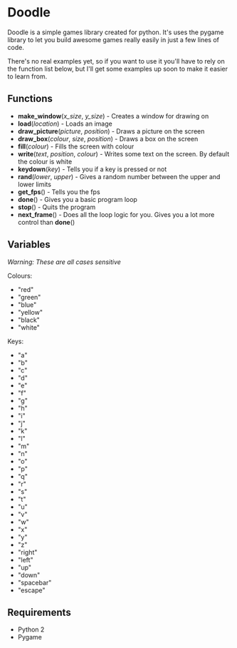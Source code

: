 # Doodle

Doodle is a simple games library created for python. It's uses the pygame library to let you build awesome games really easily in just a few lines of code.

There's no real examples yet, so if you want to use it you'll have to rely on the function list below, but I'll get some examples up soon to make it easier to learn from.

## Functions

* **make_window**(*x_size*, *y_size*) - Creates a window for drawing on
* **load**(*location*) - Loads an image
* **draw_picture**(*picture*, *position*) - Draws a picture on the screen
* **draw_box**(*colour*, *size*, *position*) - Draws a box on the screen
* **fill**(*colour*) - Fills the screen with colour
* **write**(*text*, *position*, *colour*) - Writes some text on the screen. By default the colour is white
* **keydown**(*key*) - Tells you if a key is pressed or not
* **rand**(*lower*, *upper*) - Gives a random number between the upper and lower limits
* **get_fps**() - Tells you the fps
* **done**() - Gives you a basic program loop
* **stop**() - Quits the program
* **next_frame**() - Does all the loop logic for you. Gives you a lot more control than **done**()

## Variables

*Warning: These are all cases sensitive*

Colours:

* "red"
* "green"
* "blue"
* "yellow"
* "black"
* "white"

Keys:

* "a"
* "b"
* "c"
* "d"
* "e"
* "f"
* "g"
* "h"
* "i"
* "j"
* "k"
* "l"
* "m"
* "n"
* "o"
* "p"
* "q"
* "r"
* "s"
* "t"
* "u"
* "v"
* "w"
* "x"
* "y"
* "z"
* "right"
* "left"
* "up"
* "down"
* "spacebar"
* "escape"

## Requirements

* Python 2
* Pygame
